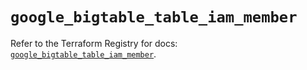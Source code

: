 # `google_bigtable_table_iam_member`

Refer to the Terraform Registry for docs: [`google_bigtable_table_iam_member`](https://registry.terraform.io/providers/hashicorp/google/6.34.0/docs/resources/bigtable_table_iam_member).
